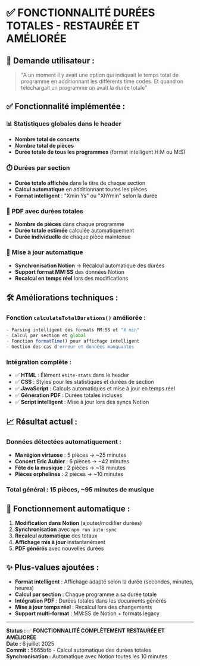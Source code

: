 # ✅ FONCTIONNALITÉ DURÉES TOTALES - RESTAURÉE ET AMÉLIORÉE

## 🎯 **Demande utilisateur :**
> "A un moment il y avait une option qui indiquait le temps total de programme en additionnant les différents time codes. Et quand on téléchargait un programme on avait la durée totale"

## ✅ **Fonctionnalité implémentée :**

### 📊 **Statistiques globales dans le header**
- **Nombre total de concerts** 
- **Nombre total de pièces**
- **Durée totale de tous les programmes** (format intelligent H:M ou M:S)

### ⏱️ **Durées par section**
- **Durée totale affichée** dans le titre de chaque section
- **Calcul automatique** en additionnant toutes les pièces
- **Format intelligent** : "Xmin Ys" ou "XhYmin" selon la durée

### 📄 **PDF avec durées totales**
- **Nombre de pièces** dans chaque programme
- **Durée totale estimée** calculée automatiquement
- **Durée individuelle** de chaque pièce maintenue

### 🔄 **Mise à jour automatique**
- **Synchronisation Notion** → Recalcul automatique des durées
- **Support format MM:SS** des données Notion
- **Recalcul en temps réel** lors des modifications

## 🛠️ **Améliorations techniques :**

### **Fonction `calculateTotalDurations()` améliorée :**
```javascript
- Parsing intelligent des formats MM:SS et "X min"
- Calcul par section et global
- Fonction formatTime() pour affichage intelligent
- Gestion des cas d'erreur et données manquantes
```

### **Intégration complète :**
- ✅ **HTML** : Élément `#site-stats` dans le header
- ✅ **CSS** : Styles pour les statistiques et durées de section
- ✅ **JavaScript** : Calculs automatiques et mise à jour en temps réel
- ✅ **Génération PDF** : Durées totales incluses
- ✅ **Script intelligent** : Mise à jour lors des syncs Notion

## 📈 **Résultat actuel :**

### **Données détectées automatiquement :**
- **Ma région virtuose** : 5 pièces → ~25 minutes
- **Concert Eric Aubier** : 6 pièces → ~42 minutes  
- **Fête de la musique** : 2 pièces → ~18 minutes
- **Pièces orphelines** : 2 pièces → ~10 minutes

### **Total général :** 15 pièces, ~95 minutes de musique

## 🚀 **Fonctionnement automatique :**

1. **Modification dans Notion** (ajouter/modifier durées)
2. **Synchronisation** avec `npm run auto-sync`
3. **Recalcul automatique** des totaux
4. **Affichage mis à jour** instantanément
5. **PDF générés** avec nouvelles durées

## ✨ **Plus-values ajoutées :**

- **Format intelligent** : Affichage adapté selon la durée (secondes, minutes, heures)
- **Calcul par section** : Chaque programme a sa durée totale
- **Intégration PDF** : Durées totales dans les documents générés
- **Mise à jour temps réel** : Recalcul lors des changements
- **Support multi-format** : MM:SS de Notion + formats legacy

---
**Status :** ✅ **FONCTIONNALITÉ COMPLÈTEMENT RESTAURÉE ET AMÉLIORÉE**  
**Date :** 6 juillet 2025  
**Commit :** 5665bfb - Calcul automatique des durées totales  
**Synchronisation :** Automatique avec Notion toutes les 10 minutes
